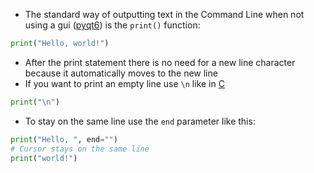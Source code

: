 
- The standard way of outputting text in the Command Line when not using a gui ([pyqt6](pyqt6-guide.md)) is the `print()` function:
```python
print("Hello, world!")
```

- After the print statement there is no need for a new line character because it automatically moves to the new line
- If you want  to print an empty line use `\n` like in [C](contents-c.md)
```python
print("\n")
```


- To stay on the same line use the `end` parameter like this:
```python
print("Hello, ", end="")
# Cursor stays on the same line
print("world!")
```